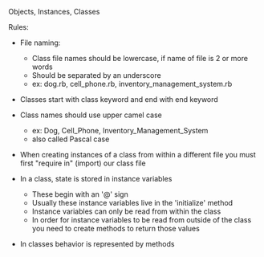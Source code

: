 Objects, Instances, Classes

Rules:

- File naming: 
    - Class file names should be lowercase, if name of file is 2 or more words
    - Should be separated by an underscore
    - ex: dog.rb, cell_phone.rb, inventory_management_system.rb

- Classes start with class keyword and end with end keyword

- Class names should use upper camel case
    - ex: Dog, Cell_Phone, Inventory_Management_System
    - also called Pascal case

- When creating instances of a class from within a different file you must first "require in" (import) our class file

- In a class, state is stored in instance variables
    - These begin with an '@' sign
    - Usually these instance variables live in the 'initialize' method
    - Instance variables can only be read from within the class
    - In order for instance variables to be read from outside of the class you need to create methods to return those values

- In classes behavior is represented by methods

